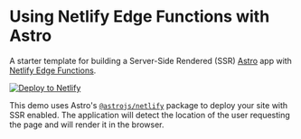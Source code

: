 # Using Netlify Edge Functions with Astro

A starter template for building a Server-Side Rendered (SSR) [Astro](https://astro.build/) app with [Netlify Edge Functions](https://docs.netlify.com/netlify-labs/experimental-features/edge-functions/).

[![Deploy to Netlify](https://www.netlify.com/img/deploy/button.svg)](https://app.netlify.com/start/deploy?repository=https://github.com/sarahetter/astro-netlify-edge-starter)

This demo uses Astro's [`@astrojs/netlify`](https://github.com/withastro/astro/tree/main/packages/integrations/netlify) package to deploy your site with SSR enabled. The application will detect the location of the user requesting the page and will render it in the browser.
